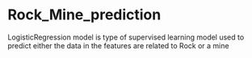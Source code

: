 # Rock_Mine_prediction
LogisticRegression model is type of supervised learning model used to predict either the data in the features are related to Rock or a mine 

